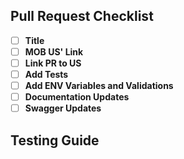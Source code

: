 ## Pull Request Checklist

- [ ] **Title**
- [ ] **MOB US' Link**
- [ ] **Link PR to US**
- [ ] **Add Tests**
- [ ] **Add ENV Variables and Validations**
- [ ] **Documentation Updates**
- [ ] **Swagger Updates**

## Testing Guide